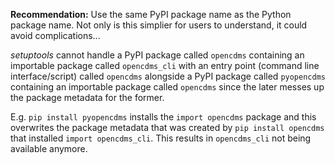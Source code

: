 **Recommendation:** Use the same PyPI package name as the Python package name. Not only is this simplier for users to understand, it could avoid complications...

*setuptools* cannot handle a PyPI package called `opencdms` containing an importable package called `opencdms_cli` with an entry point (command line interface/script)
called `opencdms`
alongside a PyPI package called `pyopencdms` containing an importable package called `opencdms` since the later messes up the package metadata for the former.

E.g. `pip install pyopencdms` installs the `import opencdms` package and this overwrites the package metadata that was created by `pip install opencdms`
that installed `import opencdms_cli`. This results in `opencdms_cli` not being available anymore.
